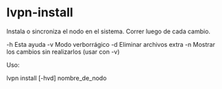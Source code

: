 # lvpn-install

Instala o sincroniza el nodo en el sistema. Correr luego de cada cambio.

  -h Esta ayuda
  -v Modo verborrágico
  -d Eliminar archivos extra
  -n Mostrar los cambios sin realizarlos (usar con -v)

Uso:

  lvpn install [-hvd] nombre_de_nodo

